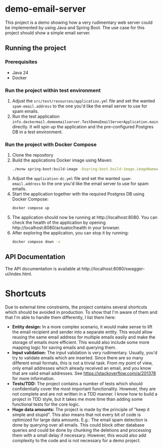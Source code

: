 # demo-email-server
This project is a demo showing how a very rudimentary web server could be implemented by using Java and Spring Boot. The
use case for this project should show a simple email server.

## Running the project
### Prerequisites
- Java 24
- Docker

### Run the project within test environment
1. Adjust the `src/test/resources/application.yml` file and set the wanted `spam-email.address` to the one you'd like 
   the email server to use for spam emails.
2. Run the test application `info.deckermail.demoemailserver.TestDemoEmailServerApplication.main`
directly. It will spin up the application and the pre-configured Postgres DB in a test environment.

### Run the project with Docker Compose
1. Clone the repository
2. Build the applications Docker image using Maven:
   ```bash
   ./mvnw spring-boot:build-image -Dspring-boot.build-image.imageName=deckermail/demo-email-server
   ```
3. Adjust the `application-dc.yml` file and set the wanted `spam-email.address` to the one you'd like the email server
   to use for spam emails.
4. Start the application together with the required Postgres DB using Docker Compose:
   ```bash
   docker compose up
   ```
5. The application should now be running at http://localhost:8080. You can check the health of the application by
   opening http://localhost:8080/actuator/health in your browser.
6. After exploring the application, you can stop it by running:
   ```bash
   docker compose down -v
   ```

## API Documentation
The API documentation is available at http://localhost:8080/swagger-ui/index.html.

# Shortcuts
Due to external time constraints, the project contains several shortcuts which should be avoided in production. To show 
that I'm aware of them and that I'm able to handle them differently, I list them here:
- **Entity design:** In a more complex scenario, it would make sense to lift the email recipient and sender into a separate entity. This
  would allow reusing the same email address for multiple emails easily and make the storage of emails more efficient.
  This would also include some more mapping logic for saving emails and querying them. 
- **Input validation:** The input validation is very rudimentary. Usually, you'd try to validate emails which are 
  inserted. Since there are so many different email formats, this is not a trivial task. From my point of view, only
  email addresses which already received an email, and you know that are valid email addresses. See 
  https://stackoverflow.com/a/201378 for more information.
- **Tests/TDD:** The project contains a number of tests which should confidentially cover the most important 
  functionality. However, they are not complete and are not written in a TDD manner. I know how to build a project in 
  TDD style, but it takes me more time than adding some functional tests for the core logic.
- **Huge data amounts:** The project is made by the principle of "keep it simple and stupid". This also means that not 
  every bit of code is optimized for large data amounts. E.g.: The email spam detection is done by querying over all 
  emails. This could block other database queries and could be done by chunking the deletions and processing them with 
  a small delay if necessary. However, this would also add complexity to the code and is not necessary for a demo 
  project.
